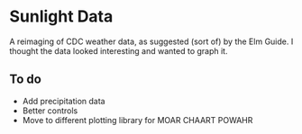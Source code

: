 # Sunlight Data
A reimaging of CDC weather data, as suggested (sort of) by the Elm Guide. I thought the data looked interesting and wanted to graph it.

## To do
* Add precipitation data
* Better controls
* Move to different plotting library for MOAR CHAART POWAHR
